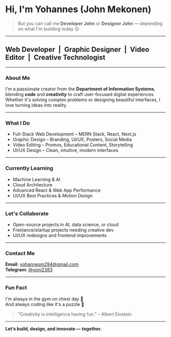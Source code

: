 # Hi, I'm Yohannes (John Mekonen)

> But you can call me **Developer John** or **Designer John** — depending on what I'm building today 😉

---

## Web Developer | Graphic Designer | Video Editor | Creative Technologist

---

### About Me  
I'm a passionate creator from the **Department of Information Systems**, blending **code** and **creativity** to craft user-focused digital experiences. Whether it's solving complex problems or designing beautiful interfaces, I love turning ideas into reality.

---

### What I Do  
- Full-Stack Web Development – MERN Stack, React, Next.js  
- Graphic Design – Branding, UI/UX, Posters, Social Media  
- Video Editing – Promos, Educational Content, Storytelling  
- UI/UX Design – Clean, intuitive, modern interfaces  

---

### Currently Learning  
- Machine Learning & AI  
- Cloud Architecture  
- Advanced React & Web App Performance  
- UI/UX Best Practices & Motion Design

---

### Let's Collaborate  
- Open-source projects in AI, data science, or cloud  
- Freelance/startup projects needing creative dev  
- UI/UX redesigns and frontend improvements  

---

### Contact Me  
**Email:** [yohannesm294@gmail.com](mailto:yohannesm294@gmail.com)  
**Telegram:** [@yoni2383](https://t.me/yoni2383)

---

### Fun Fact  
I'm always in the gym on chest day 💪  
And always coding like it's a puzzle 🧠  

> “Creativity is intelligence having fun.” – Albert Einstein

---

**Let’s build, design, and innovate — together.**
